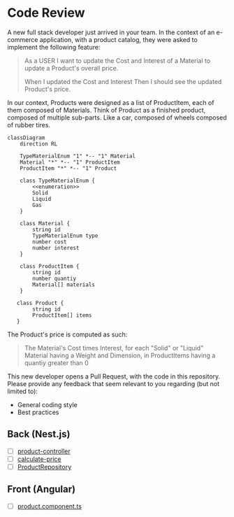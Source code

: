 # Code Review

A new full stack developer just arrived in your team. In the context of an e-commerce
application, with a product catalog, they were asked to implement the following feature:

> As a USER I want to update the Cost and Interest of a Material to update a Product's overall price.
>
> When I updated the Cost and Interest
> Then I should see the updated Product's price.

In our context, Products were designed as a list of ProductItem, each of them composed of Materials.
Think of Product as a finished product, composed of multiple sub-parts. Like a car, composed of wheels
composed of rubber tires.

```mermaid
classDiagram
    direction RL

    TypeMaterialEnum "1" *-- "1" Material
    Material "*" *-- "1" ProductItem
    ProductItem "*" *-- "1" Product

    class TypeMaterialEnum {
        <<enumeration>>
        Solid
        Liquid
        Gas
    }

    class Material {
        string id
        TypeMaterialEnum type
        number cost
        number interest
    }

    class ProductItem {
        string id
        number quantiy
        Material[] materials
    }

   class Product {
        string id
        ProductItem[] items
   }
```

The Product's price is computed as such:

> The Material's Cost times Interest, for each "Solid" or "Liquid"
> Material having a Weight and Dimension, in ProductItems having a quantiy
> greater than 0

This new developer opens a Pull Request, with the code in this repository.
Please provide any feedback that seem relevant to you regarding (but not limited to):
- General coding style
- Best practices

## Back (Nest.js)

- [ ] [product-controller](./back/products/product-controller.ts)
- [ ] [calculate-price](./back/products/domain/product.ts)
- [ ] [ProductRepository](./back/products/infrastructure/product.repository.ts)

## Front (Angular)

- [ ] [product.component.ts](./front/products/product.component.ts)
